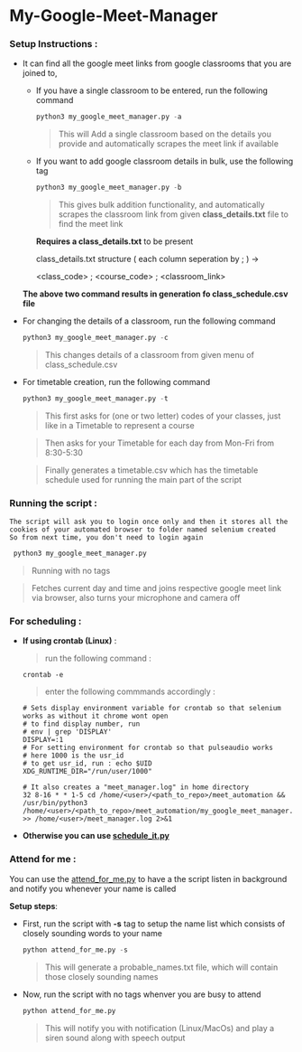 # My-Google-Meet-Manager

### Setup Instructions : 

- It can find all the google meet links from google classrooms that you are joined to, 

    - If you have a single classroom to be entered, run the following command

        ```python
        python3 my_google_meet_manager.py -a 
        ```
        > This will Add a single classroom based on the details you provide and automatically scrapes the meet link if available

    - If you want to add google classroom details in bulk, use the following tag

        ```python
        python3 my_google_meet_manager.py -b 
        ```
        > This gives bulk addition functionality, and automatically scrapes the classroom link from given **class_details.txt** file to find the meet link

        **Requires a class_details.txt** to be present 
        
        class_details.txt structure ( each column seperation by ; ) -> 

        <class_code> ; <course_code> ; <classroom_link>

    **The above two command results in generation fo class_schedule.csv file**

- For changing the details of a classroom, run the following command 

    ```python
    python3 my_google_meet_manager.py -c 
    ```
    > This changes details of a classroom from given menu of class_schedule.csv
 
- For timetable creation, run the following command 

    ```python
    python3 my_google_meet_manager.py -t 
    ```
    > This first asks for (one or two letter) codes of your classes, just like in a Timetable to represent a course

    > Then asks for your Timetable for each day from Mon-Fri from 8:30-5:30 

    > Finally generates a timetable.csv which has the timetable schedule used for running the main part of the script



### Running the script : 

    The script will ask you to login once only and then it stores all the cookies of your automated browser to folder named selenium created
    So from next time, you don't need to login again

   ```python
    python3 my_google_meet_manager.py
   ```

   > Running with no tags 

   > Fetches current day and time and joins respective google meet link via browser, also turns your microphone and camera off 

### For scheduling : 

- **If using crontab (Linux)** :

  > run the following command : 
  ```
  crontab -e
  ```
  > enter the following commmands accordingly : 

    ```
    # Sets display environment variable for crontab so that selenium works as without it chrome wont open
    # to find display number, run 
    # env | grep 'DISPLAY'
    DISPLAY=:1
    # For setting environment for crontab so that pulseaudio works
    # here 1000 is the usr_id
    # to get usr_id, run : echo $UID
    XDG_RUNTIME_DIR="/run/user/1000"

    # It also creates a "meet_manager.log" in home directory
    32 8-16 * * 1-5 cd /home/<user>/<path_to_repo>/meet_automation && /usr/bin/python3 /home/<user>/<path_to_repo>/meet_automation/my_google_meet_manager.py >> /home/<user>/meet_manager.log 2>&1 
    ```

- **Otherwise you can use [schedule_it.py](https://github.com/happyApe/meet_automation/blob/master/schedule_it.py)**

### Attend for me : 

You can use the [attend_for_me.py](https://github.com/happyApe/meet_automation/blob/master/attend_for_me.py) to have a the script listen in background
and notify you whenever your name is called 

**Setup steps**:

- First, run the script with **-s** tag to setup the name list which consists of closely sounding words to your name

    ```python
    python attend_for_me.py -s 
    ```
    > This will generate a probable_names.txt file, which will contain those closely sounding names 

- Now, run the script with no tags whenver you are busy to attend

    ```python
    python attend_for_me.py 
    ```
    > This will notify you with notification (Linux/MacOs) and play a siren sound along with speech output 


